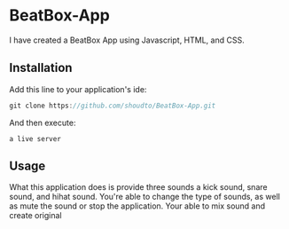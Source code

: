 # BeatBox-App
I have created a BeatBox App using Javascript, HTML, and CSS.

## Installation

Add this line to your application's ide:

```javascript
git clone https://github.com/shoudto/BeatBox-App.git
```

And then execute:

    a live server

## Usage
What this application does is provide three sounds a kick sound, snare sound, and hihat sound. You're able to change the type of sounds, as well as mute the sound or stop the application. Your able to mix sound and create original 
